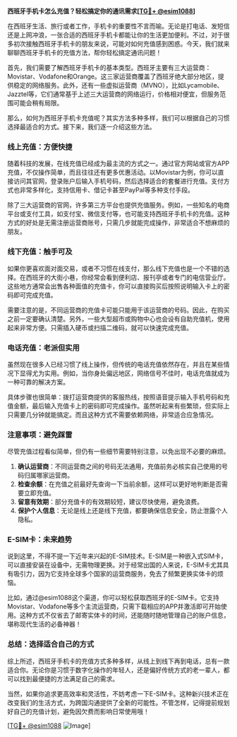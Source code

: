 **西班牙手机卡怎么充值？轻松搞定你的通讯需求[[TG💪+ @esim1088](https://t.me/s/esim1088)]**

在西班牙生活、旅行或者工作，手机卡的重要性不言而喻。无论是打电话、发短信还是上网冲浪，一张合适的西班牙手机卡都能让你的生活更加便利。不过，对于很多初次接触西班牙手机卡的朋友来说，可能对如何充值感到困惑。今天，我们就来聊聊西班牙手机卡的充值方法，帮你轻松搞定通讯问题！

首先，我们需要了解西班牙手机卡的基本类型。西班牙主要有三大运营商：Movistar、Vodafone和Orange。这三家运营商覆盖了西班牙绝大部分地区，提供稳定的网络服务。此外，还有一些虚拟运营商（MVNO），比如Lycamobile、Jazztel等，它们通常基于上述三大运营商的网络运行，价格相对便宜，但服务范围可能会稍有局限。

那么，如何为西班牙手机卡充值呢？其实方法多种多样，我们可以根据自己的习惯选择最适合的方式。接下来，我们逐一介绍这些方法。

### **线上充值：方便快捷**
随着科技的发展，在线充值已经成为最主流的方式之一。通过官方网站或官方APP充值，不仅操作简单，而且往往还有更多优惠活动。以Movistar为例，你可以直接访问其官网，登录账户后输入手机号码，然后选择适合的套餐进行充值。支付方式也非常多样化，支持信用卡、借记卡甚至PayPal等多种支付手段。

除了三大运营商的官网，许多第三方平台也提供充值服务。例如，一些知名的电商平台或支付工具，如支付宝、微信支付等，也可能支持西班牙手机卡的充值。这种方式的好处是无需注册运营商账号，只需几步就能完成操作，非常适合不想麻烦的朋友。

### **线下充值：触手可及**
如果你更喜欢面对面交易，或者不习惯在线支付，那么线下充值也是一个不错的选择。在西班牙的大街小巷，你经常会看到便利店、报刊亭或者专门的电信营业厅。这些地方通常会出售各种面值的充值卡，你可以直接购买后按照说明输入卡上的密码即可完成充值。

需要注意的是，不同运营商的充值卡可能只能用于该运营商的号码。因此，在购买之前一定要确认清楚。另外，一些大型超市或购物中心也会设有自助充值机，使用起来非常方便。只需插入硬币或扫描二维码，就可以快速完成充值。

### **电话充值：老派但实用**
虽然现在很多人已经习惯了线上操作，但传统的电话充值依然存在，并且在某些情况下显得尤为实用。例如，当你身处偏远地区，网络信号不佳时，电话充值就成为一种可靠的解决方案。

具体步骤也很简单：拨打运营商提供的客服热线，按照语音提示输入手机号码和充值金额，最后输入充值卡上的密码即可完成操作。虽然听起来有些繁琐，但实际上只需要几分钟就能搞定。而且这种方式不需要依赖网络，非常适合应急情况。

### **注意事项：避免踩雷**
尽管充值过程看似简单，但仍有一些细节需要特别注意，以免出现不必要的麻烦。

1. **确认运营商**：不同运营商之间的号码无法通用，充值前务必核实自己使用的号码归属哪家运营商。
2. **检查余额**：在充值之前最好先查询一下当前余额，这样可以更好地判断是否需要立即充值。
3. **留意有效期**：部分充值卡的有效期较短，建议尽快使用，避免浪费。
4. **保护个人信息**：无论是线上还是线下充值，都要确保信息安全，防止泄露个人隐私。

### **E-SIM卡：未来趋势**
说到这里，不得不提一下近年来兴起的E-SIM技术。E-SIM是一种嵌入式SIM卡，可以直接安装在设备中，无需物理更换。对于经常出国的人来说，E-SIM卡尤其具有吸引力，因为它支持全球多个国家的运营商服务，免去了频繁更换实体卡的烦恼。

比如，通过@esim1088这个渠道，你可以轻松获取西班牙的E-SIM卡。它支持Movistar、Vodafone等多个主流运营商，只需下载相应的APP并激活即可开始使用。这种方式不仅省去了邮寄实体卡的时间，还能随时随地管理自己的账户信息，堪称现代生活的必备神器！

### **总结：选择适合自己的方式**
综上所述，西班牙手机卡的充值方式多种多样，从线上到线下再到电话，总有一款适合你。无论你是习惯于数字化操作的年轻人，还是偏好传统方式的老一辈人，都可以找到最便捷的方法满足自己的需求。

当然，如果你追求更高效率和灵活性，不妨考虑一下E-SIM卡。这种新兴技术正在改变我们的生活方式，为跨国沟通提供了全新的可能性。不管怎样，记得提前规划好自己的充值计划，避免因欠费而影响日常使用哦！

[[TG💪+ @esim1088](https://t.me/s/esim1088) ![Image](https://i.postimg.cc/4NQfJmqS/Snipaste-2025-05-13-00-14-12.png)]